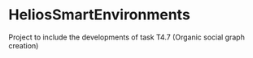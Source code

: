 # HeliosSmartEnvironments

Project to include the developments of task T4.7 (Organic social graph creation)